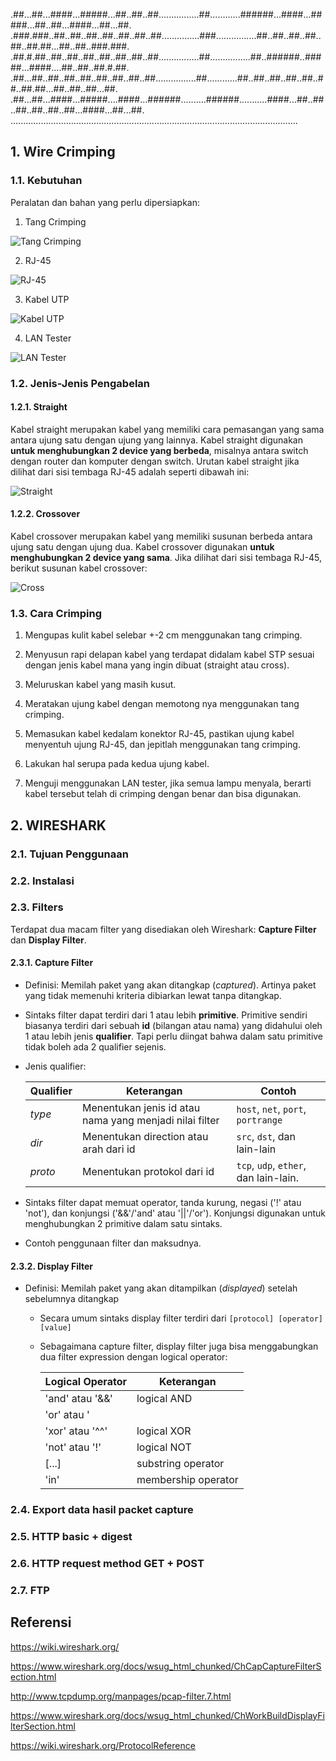 .##...##...####...#####...##..##..##................##............######...####...#####...##..##...####...##...##.
.###.###..##..##..##..##..##..##..##...............###................##..##..##..##..##..##.##...##..##..###.###.
.##.#.##..##..##..##..##..##..##..##................##................##..######..#####...####....##..##..##.#.##.
.##...##..##..##..##..##..##..##..##................##............##..##..##..##..##..##..##.##...##..##..##...##.
.##...##...####...#####....####...######..........######...........####...##..##..##..##..##..##...####...##...##.
..................................................................................................................

## 1. Wire Crimping

### 1.1. Kebutuhan

Peralatan dan bahan yang perlu dipersiapkan:
1. Tang Crimping

![Tang Crimping](/images/tang.jpg)

2. RJ-45

![RJ-45](/images/rj45.jpg)

3. Kabel UTP

![Kabel UTP](/images/kabelutp.jpg)

4. LAN Tester

![LAN Tester](/images/lantester.jpg)

### 1.2. Jenis-Jenis Pengabelan

#### 1.2.1. Straight

Kabel straight merupakan kabel yang memiliki cara pemasangan yang sama antara ujung satu dengan ujung yang lainnya. Kabel straight digunakan __untuk menghubungkan 2 device yang berbeda__, misalnya antara switch dengan router dan komputer dengan switch. Urutan kabel straight jika dilihat dari sisi tembaga RJ-45 adalah seperti dibawah ini:

![Straight](/images/straight.jpg)

#### 1.2.2. Crossover

Kabel crossover merupakan kabel yang memiliki susunan berbeda antara ujung satu dengan ujung dua. Kabel crossover digunakan __untuk menghubungkan 2 device yang sama__. Jika dilihat dari sisi tembaga RJ-45, berikut susunan kabel crossover:

![Cross](/images/cross.jpg)

### 1.3. Cara Crimping

1. Mengupas kulit kabel selebar +-2 cm menggunakan tang crimping.

2. Menyusun rapi delapan kabel yang terdapat didalam kabel STP sesuai dengan jenis kabel mana yang ingin dibuat (straight atau cross).

3. Meluruskan kabel yang masih kusut.

4. Meratakan ujung kabel dengan memotong nya menggunakan tang crimping.

5. Memasukan kabel kedalam konektor RJ-45, pastikan ujung kabel menyentuh ujung RJ-45, dan jepitlah menggunakan tang crimping.

6. Lakukan hal serupa pada kedua ujung kabel.

7. Menguji menggunakan LAN tester, jika semua lampu menyala, berarti kabel tersebut telah di crimping dengan benar dan bisa digunakan.


## 2. WIRESHARK

### 2.1. Tujuan Penggunaan

### 2.2. Instalasi

### 2.3. Filters

Terdapat dua macam filter yang disediakan oleh Wireshark: __Capture Filter__ dan __Display Filter__.

#### 2.3.1. Capture Filter

- Definisi: Memilah paket yang akan ditangkap (_captured_). Artinya paket yang tidak memenuhi kriteria dibiarkan lewat tanpa ditangkap.
- Sintaks filter dapat terdiri dari 1 atau lebih __primitive__. Primitive sendiri biasanya terdiri dari sebuah __id__ (bilangan atau nama) yang didahului oleh 1 atau lebih jenis __qualifier__. Tapi perlu diingat bahwa dalam satu primitive tidak boleh ada 2 qualifier sejenis.
- Jenis qualifier:

	Qualifier | Keterangan | Contoh
	----------|--------|--------
	_type_ | Menentukan jenis id atau nama yang menjadi nilai filter | `host`, `net`, `port`, `portrange`
	_dir_ | Menentukan direction atau arah dari id | `src`, `dst`, dan lain-lain
	_proto_ | Menentukan protokol dari id | `tcp`, `udp`, `ether`, dan lain-lain.

- Sintaks filter dapat memuat operator, tanda kurung, negasi ('!' atau 'not'), dan konjungsi ('&&'/'and' atau '||'/'or'). Konjungsi digunakan untuk menghubungkan 2 primitive dalam satu sintaks.
- Contoh penggunaan filter dan maksudnya.

#### 2.3.2. Display Filter

- Definisi: Memilah paket yang akan ditampilkan (_displayed_) setelah sebelumnya ditangkap
	- Secara umum sintaks display filter terdiri dari `[protocol] [operator] [value]`
	- Sebagaimana capture filter, display filter juga bisa menggabungkan dua filter expression dengan logical operator:

		Logical Operator | Keterangan
		-----------------|-----------
		'and' atau '&&' | logical AND
		'or' atau '||' | logical OR
		'xor' atau '^^' | logical XOR
		'not' atau '!' | logical NOT
		[...] | substring operator
		'in' | membership operator
	
### 2.4. Export data hasil packet capture

### 2.5. HTTP basic + digest

### 2.6. HTTP request method GET + POST

### 2.7. FTP

## Referensi

https://wiki.wireshark.org/

https://www.wireshark.org/docs/wsug_html_chunked/ChCapCaptureFilterSection.html

http://www.tcpdump.org/manpages/pcap-filter.7.html

https://www.wireshark.org/docs/wsug_html_chunked/ChWorkBuildDisplayFilterSection.html

https://wiki.wireshark.org/ProtocolReference
